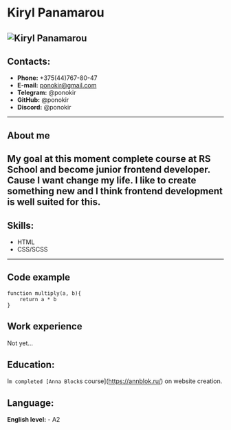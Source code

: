 # Kiryl Panamarou 
![Kiryl Panamarou](https://avatars.githubusercontent.com/u/70377995?s=400&u=80cf6e8f0fac186d58e2079d7e84d5c8f18b211b&v=4)
----
## Contacts:
* **Phone:** +375(44)767-80-47
* **E-mail:** ponokir@gmail.com
* **Telegram:** @ponokir
* **GitHub:** @ponokir
* **Discord:** @ponokir
----
## About me
My goal at this moment complete course at RS School and become junior frontend developer. Cause I want change my life. I like to create something new and I think frontend development is well suited for this.
----
## Skills:
* HTML
* CSS/SCSS
----
## Сode example 
```
function multiply(a, b){
    return a * b
}
```
## Work experience
Not yet...
## Education:
I`m completed [Anna Block`s course](https://annblok.ru/) on website creation. 
## Language:
**English level:** - A2 